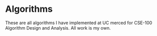 # Algorithms
These are all algorithms I have implemented at UC merced for CSE-100 Algorithm Design and Analysis.
All work is my own.
